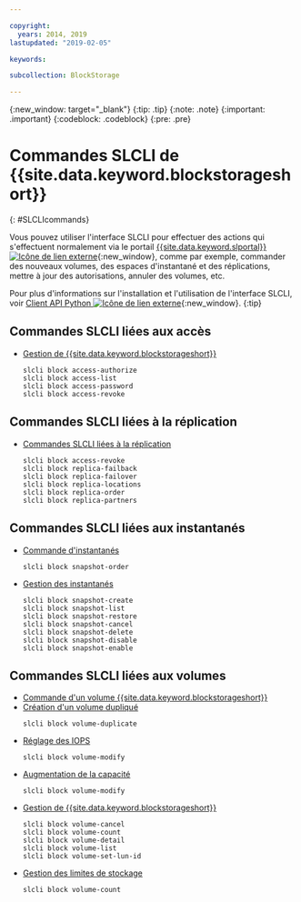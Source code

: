 ```yaml
---

copyright:
  years: 2014, 2019
lastupdated: "2019-02-05"

keywords:

subcollection: BlockStorage

---
```

{:new_window: target="_blank"}
{:tip: .tip}
{:note: .note}
{:important: .important}
{:codeblock: .codeblock}
{:pre: .pre}

# Commandes SLCLI de {{site.data.keyword.blockstorageshort}}
{: #SLCLIcommands}

Vous pouvez utiliser l'interface SLCLI pour effectuer des actions qui s'effectuent normalement via le portail [{{site.data.keyword.slportal}} ![Icône de lien externe](../../icons/launch-glyph.svg "Icône de lien externe")](https://control.softlayer.com/){:new_window}, comme par exemple, commander des nouveaux volumes, des espaces d'instantané et des réplications, mettre à jour des autorisations, annuler des volumes, etc.

Pour plus d'informations sur l'installation et l'utilisation de l'interface SLCLI, voir [Client API Python ![Icône de lien externe](../../icons/launch-glyph.svg "Icône de lien externe")](https://softlayer-python.readthedocs.io/en/latest/cli.html){:new_window}.
{:tip}

## Commandes SLCLI liées aux accès
* [Gestion de {{site.data.keyword.blockstorageshort}}](/docs/infrastructure/BlockStorage?topic=BlockStorage-managingstorage)  
  ```
  slcli block access-authorize
  slcli block access-list
  slcli block access-password
  slcli block access-revoke
  ```

## Commandes SLCLI liées à la réplication

* [Commandes SLCLI liées à la réplication](/docs/infrastructure/BlockStorage?topic=BlockStorage-replication#clicommands)
  ```
  slcli block access-revoke
  slcli block replica-failback
  slcli block replica-failover
  slcli block replica-locations
  slcli block replica-order
  slcli block replica-partners
  ```

## Commandes SLCLI liées aux instantanés

* [Commande d'instantanés](ordering-/docs/infrastructure/BlockStorage?topic=BlockStorage-snapshots#ordering-snapshot-space-through-the-slcli)
  ```
  slcli block snapshot-order
  ```

* [Gestion des instantanés](/docs/infrastructure/BlockStorage?topic=BlockStorage-managingSnapshots)
  ```
  slcli block snapshot-create
  slcli block snapshot-list
  slcli block snapshot-restore
  slcli block snapshot-cancel
  slcli block snapshot-delete
  slcli block snapshot-disable
  slcli block snapshot-enable
  ```

## Commandes SLCLI liées aux volumes

* [Commande d'un volume {{site.data.keyword.blockstorageshort}}](/docs/infrastructure/BlockStorage?topic=BlockStorage-orderingthroughCLI)
* [Création d'un volume dupliqué](/docs/infrastructure/BlockStorage?topic=BlockStorage-duplicatevolume)
  ```
  slcli block volume-duplicate
  ```
* [Réglage des IOPS](/docs/infrastructure/BlockStorage?topic=BlockStorage-adjustingIOPS#steps)
  ```
  slcli block volume-modify
  ```
* [Augmentation de la capacité](/docs/infrastructure/BlockStorage?topic=BlockStorage-expandingcapacity#steps)
  ```
  slcli block volume-modify
  ```
* [Gestion de {{site.data.keyword.blockstorageshort}}](/docs/infrastructure/BlockStorage?topic=BlockStorage-managingstorage)  
  ```
  slcli block volume-cancel
  slcli block volume-count
  slcli block volume-detail
  slcli block volume-list
  slcli block volume-set-lun-id
  ```
* [Gestion des limites de stockage](/docs/infrastructure/BlockStorage?topic=BlockStorage-managingstoragelimits)  
  ```
  slcli block volume-count
  ```
